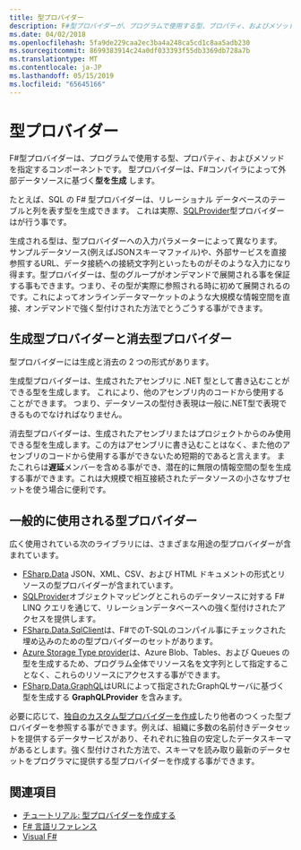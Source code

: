 ```yaml
---
title: 型プロバイダー
description: F#型プロバイダーが、プログラムで使用する型、プロパティ、およびメソッドを提供するコンポーネントである方法を学ぶ
ms.date: 04/02/2018
ms.openlocfilehash: 5fa9de229caa2ec3ba4a248ca5cd1c8aa5adb230
ms.sourcegitcommit: 8699383914c24a0df033393f55db3369db728a7b
ms.translationtype: MT
ms.contentlocale: ja-JP
ms.lasthandoff: 05/15/2019
ms.locfileid: "65645166"
---
```

# <a name="type-providers"></a>型プロバイダー

F#型プロバイダーは、プログラムで使用する型、プロパティ、およびメソッドを指定するコンポーネントです。 型プロバイダーは、F#コンパイラによって外部データソースに基づく**型を生成** します。

たとえば、SQL の F# 型プロバイダーは、リレーショナル データベースのテーブルと列を表す型を生成できます。 これは実際、[SQLProvider](https://fsprojects.github.io/SQLProvider/)型プロバイダーはが行う事です。

生成される型は、型プロバイダーへの入力パラメーターによって異なります。 サンプルデータソース(例えばJSONスキーマファイル)や、外部サービスを直接参照するURL、データ接続への接続文字列といったものがそのような入力になり得ます。型プロバイダーは、型のグループがオンデマンドで展開される事を保証する事もできます。つまり、その型が実際に参照される時に初めて展開されるのです。これによってオンラインデータマーケットのような大規模な情報空間を直接、オンデマンドで強く型付けされた方法でとうごうする事ができます。

## <a name="generative-and-erased-type-providers"></a>生成型プロバイダーと消去型プロバイダー

型プロバイダーには生成と消去の 2 つの形式があります。

生成型プロバイダーは、生成されたアセンブリに .NET 型として書き込むことができる型を生成します。 これにより、他のアセンブリ内のコードから使用することができます。 つまり、データソースの型付き表現は一般に.NET型で表現できるものでなければなりません。

消去型プロバイダーは、生成されたアセンブリまたはプロジェクトからのみ使用できる型を生成します。この方はアセンブリに書き込むことはなく、また他のアセンブリのコードから使用する事ができないため短期的であると言えます。 またこれらは**遅延**メンバーを含める事ができ、潜在的に無限の情報空間の型を生成する事ができます。これは大規模で相互接続されたデータソースの小さなサブセットを使う場合に便利です。

## <a name="commonly-used-type-providers"></a>一般的に使用される型プロバイダー

広く使用されている次のライブラリには、さまざまな用途の型プロバイダーが含まれています。

- [FSharp.Data](https://fsharp.github.io/FSharp.Data/) JSON、XML、CSV、および HTML ドキュメントの形式とリソースの型プロバイダーが含まれています。
- [SQLProvider](https://fsprojects.github.io/SQLProvider/)オブジェクトマッピングとこれらのデータソースに対する F# LINQ クエリを通じて、リレーションデータベースへの強く型付けされたアクセスを提供します。
- [FSharp.Data.SqlClient](https://fsprojects.github.io/FSharp.Data.SqlClient/)は、F#でのT-SQLのコンパイル事にチェックされた埋め込みのための型プロバイダーのセットがあります。
- [Azure Storage Type provider](https://fsprojects.github.io/AzureStorageTypeProvider/)は、Azure Blob、Tables、および Queues の型を生成するため、プログラム全体でリソース名を文字列として指定することなく、これらのリソースにアクセスする事ができます。
- [FSharp.Data.GraphQL](https://fsprojects.github.io/FSharp.Data.GraphQL/index.html)はURLによって指定されたGraphQLサーバに基づく型を生成する **GraphQLProvider** を含みます。

必要に応じて、[独自のカスタム型プロバイダーを作成](creating-a-type-provider.md)したり他者のつくった型プロバイダーを参照する事ができます。例えば、組織に多数の名前付きデータセットを提供するデータサービスがあり、それぞれに独自の安定したデータスキーマがあるとします。強く型付けされた方法で、スキーマを読み取り最新のデータセットをプログラマに提供する型プロバイダーを作成する事ができます。

## <a name="see-also"></a>関連項目

- [チュートリアル: 型プロバイダーを作成する](creating-a-type-provider.md)
- [F# 言語リファレンス](../../language-reference/index.md)
- [Visual F#](../../index.md)
